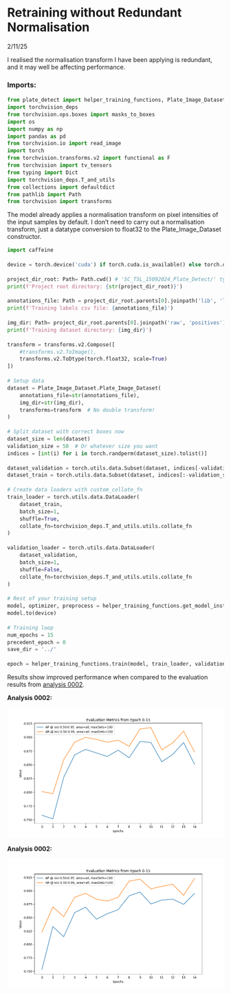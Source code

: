 # Retraining without Redundant Normalisation

2/11/25

I realised the normalisation transform I have been applying is
redundant, and it may well be affecting performance.

### Imports:

``` python
from plate_detect import helper_training_functions, Plate_Image_Dataset
import torchvision_deps
from torchvision.ops.boxes import masks_to_boxes
import os
import numpy as np
import pandas as pd
from torchvision.io import read_image
import torch
from torchvision.transforms.v2 import functional as F
from torchvision import tv_tensors
from typing import Dict
import torchvision_deps.T_and_utils
from collections import defaultdict
from pathlib import Path
from torchvision import transforms
```

The model already applies a normalisation transform on pixel intensities
of the input samples by default. I don’t need to carry out a
normalisation transform, just a datatype conversion to float32 to the
Plate_Image_Dataset constructor.

``` python
import caffeine

device = torch.device('cuda') if torch.cuda.is_available() else torch.device('cpu')

project_dir_root: Path= Path.cwd() # 'SC_TSL_15092024_Plate_Detect/' type PosixPath for UNIX, WindowsPath for windows...
print(f'Project root directory: {str(project_dir_root)}')

annotations_file: Path = project_dir_root.parents[0].joinpath('lib', 'labels.csv')
print(f'Training labels csv file: {annotations_file}')

img_dir: Path= project_dir_root.parents[0].joinpath('raw', 'positives')  # 'SC_TSL_15092024_Plate_Detect/train/images/positives/' on UNIX systems
print(f'Training dataset directory: {img_dir}')

transform = transforms.v2.Compose([
    #transforms.v2.ToImage(),
    transforms.v2.ToDtype(torch.float32, scale=True)
])

# Setup data
dataset = Plate_Image_Dataset.Plate_Image_Dataset(
    annotations_file=str(annotations_file),
    img_dir=str(img_dir),
    transforms=transform  # No double transform!
)

# Split dataset with correct boxes now
dataset_size = len(dataset)
validation_size = 50  # Or whatever size you want
indices = [int(i) for i in torch.randperm(dataset_size).tolist()]

dataset_validation = torch.utils.data.Subset(dataset, indices[-validation_size:])
dataset_train = torch.utils.data.Subset(dataset, indices[:-validation_size])

# Create data loaders with custom_collate_fn
train_loader = torch.utils.data.DataLoader(
    dataset_train,
    batch_size=1,
    shuffle=True,
    collate_fn=torchvision_deps.T_and_utils.utils.collate_fn
)

validation_loader = torch.utils.data.DataLoader(
    dataset_validation,
    batch_size=1,
    shuffle=False,
    collate_fn=torchvision_deps.T_and_utils.utils.collate_fn
)

# Rest of your training setup
model, optimizer, preprocess = helper_training_functions.get_model_instance_object_detection(num_class=2)
model.to(device)

# Training loop
num_epochs = 15
precedent_epoch = 0
save_dir = '../'

epoch = helper_training_functions.train(model, train_loader, validation_loader, device, num_epochs, precedent_epoch, save_dir, optimizer)
```

Results show improved performance when compared to the evaluation
results from [analysis 0002](0002_functional_Faster_R-CNN.md).

**Analysis 0002:**

![evaluation_analysis_0002](../results/0002_15_epochs/02_fix/evaluation_metrics_epochs_0-15.png)

**Analysis 0002:**

![evaluation_analysis_0005](../results/0005_no_double_normalisation/evaluation_metrics_epochs_0-15.png)
